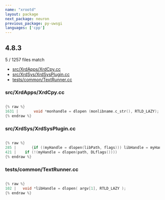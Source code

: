 ```yaml
---
name: "xrootd"
layout: package
next_package: neuron
previous_package: py-uwsgi
languages: ['cpp']
---
```

## 4.8.3
5 / 1257 files match

 - [src/XrdApps/XrdCpy.cc](#srcxrdappsxrdcpycc)
 - [src/XrdSys/XrdSysPlugin.cc](#srcxrdsysxrdsysplugincc)
 - [tests/common/TextRunner.cc](#testscommontextrunnercc)

### src/XrdApps/XrdCpy.cc

```cpp

{% raw %}
1631 |       void *monhandle = dlopen (monlibname.c_str(), RTLD_LAZY);
{% endraw %}

```
### src/XrdSys/XrdSysPlugin.cc

```cpp

{% raw %}
285 |       {if ((myHandle = dlopen(libPath, flags))) libHandle = myHandle;
421 |    if (!(myHandle = dlopen(path, DLflags())))
{% endraw %}

```
### tests/common/TextRunner.cc

```cpp

{% raw %}
102 |   void *libHandle = dlopen( argv[1], RTLD_LAZY );
{% endraw %}

```